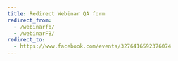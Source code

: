 ```yaml
---
title: Redirect Webinar QA form
redirect_from:
  - /webinarfb/
  - /webinarFB/
redirect_to:
  - https://www.facebook.com/events/3276416592376074
---
```

